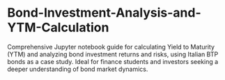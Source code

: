 # Bond-Investment-Analysis-and-YTM-Calculation
Comprehensive Jupyter notebook guide for calculating Yield to Maturity (YTM) and analyzing bond investment returns and risks, using Italian BTP bonds as a case study. Ideal for finance students and investors seeking a deeper understanding of bond market dynamics.
